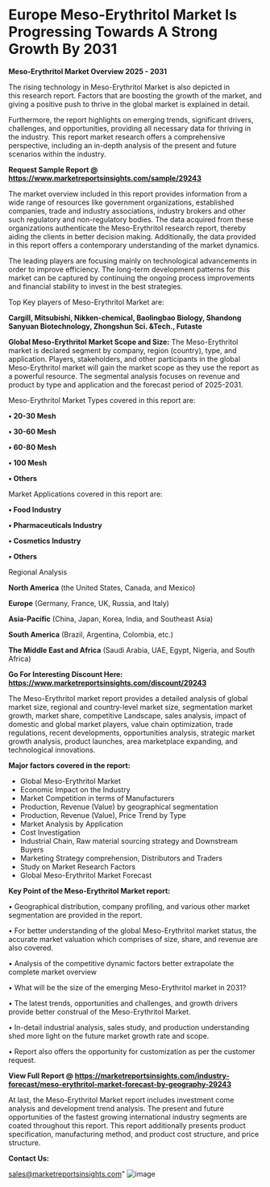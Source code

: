 # Europe Meso-Erythritol Market Is Progressing Towards A Strong Growth By 2031

<Strong> Meso-Erythritol Market Overview 2025 - 2031</strong>

The rising technology in Meso-Erythritol Market is also depicted in this research report. Factors that are boosting the growth of the market, and giving a positive push to thrive in the global market is explained in detail.

Furthermore, the report highlights on emerging trends, significant drivers, challenges, and opportunities, providing all necessary data for thriving in the industry. This report market research offers a comprehensive perspective, including an in-depth analysis of the present and future scenarios within the industry.

<strong>Request Sample Report @ <a href=https://www.marketreportsinsights.com/sample/29243>https://www.marketreportsinsights.com/sample/29243</a></strong>

The market overview included in this report provides information from a wide range of resources like government organizations, established companies, trade and industry associations, industry brokers and other such regulatory and non-regulatory bodies. The data acquired from these organizations authenticate the Meso-Erythritol research report, thereby aiding the clients in better decision making. Additionally, the data provided in this report offers a contemporary understanding of the market dynamics.

The leading players are focusing mainly on technological advancements in order to improve efficiency. The long-term development patterns for this market can be captured by continuing the ongoing process improvements and financial stability to invest in the best strategies.

Top Key players of Meso-Erythritol Market are:

<strong>Cargill, Mitsubishi, Nikken-chemical, Baolingbao Biology, Shandong Sanyuan Biotechnology, Zhongshun Sci. &Tech., Futaste</strong>

<strong><b>Global Meso-Erythritol Market Scope and Size:</b></strong>
The Meso-Erythritol market is declared segment by company, region (country), type, and application. Players, stakeholders, and other participants in the global Meso-Erythritol market will gain the market scope as they use the report as a powerful resource. The segmental analysis focuses on revenue and product by type and application and the forecast period of 2025-2031.

Meso-Erythritol Market Types covered in this report are:

<strong>• 20-30 Mesh

• 30-60 Mesh

• 60-80 Mesh

• 100 Mesh

• Others</strong>

Market Applications covered in this report are:

<strong>• Food Industry

• Pharmaceuticals Industry

• Cosmetics Industry

• Others</strong> 

Regional Analysis

<strong>North America</strong> (the United States, Canada, and Mexico)

<strong>Europe</strong> (Germany, France, UK, Russia, and Italy)

<strong>Asia-Pacific</strong> (China, Japan, Korea, India, and Southeast Asia)

<strong>South America</strong> (Brazil, Argentina, Colombia, etc.)

<strong>The Middle East and Africa</strong> (Saudi Arabia, UAE, Egypt, Nigeria, and South Africa)

<strong>Go For Interesting Discount Here: <a href=https://www.marketreportsinsights.com/discount/29243>https://www.marketreportsinsights.com/discount/29243</a></strong>

The Meso-Erythritol market report provides a detailed analysis of global market size, regional and country-level market size, segmentation market growth, market share, competitive Landscape, sales analysis, impact of domestic and global market players, value chain optimization, trade regulations, recent developments, opportunities analysis, strategic market growth analysis, product launches, area marketplace expanding, and technological innovations.

<strong><b>Major factors covered in the report:</b></strong>
<ul>
  <li>Global Meso-Erythritol Market </li>
  <li>Economic Impact on the Industry</li>
  <li>Market Competition in terms of Manufacturers</li>
  <li>Production, Revenue (Value) by geographical segmentation</li>
  <li>Production, Revenue (Value), Price Trend by Type</li>
  <li>Market Analysis by Application</li>
  <li>Cost Investigation</li>
  <li>Industrial Chain, Raw material sourcing strategy and Downstream Buyers</li>
  <li>Marketing Strategy comprehension, Distributors and Traders</li>
  <li>Study on Market Research Factors</li>
  <li>Global Meso-Erythritol Market Forecast</li>
</ul>

<strong><b>Key Point of the Meso-Erythritol Market report:</b></strong>

• Geographical distribution, company profiling, and various other market segmentation are provided in the report.

• For better understanding of the global Meso-Erythritol market status, the accurate market valuation which comprises of size, share, and revenue are also covered.

• Analysis of the competitive dynamic factors better extrapolate the complete market overview

• What will be the size of the emerging Meso-Erythritol market in 2031?

• The latest trends, opportunities and challenges, and growth drivers provide better construal of the Meso-Erythritol Market.

• In-detail industrial analysis, sales study, and production understanding shed more light on the future market growth rate and scope.

• Report also offers the opportunity for customization as per the customer request.

<strong><b>View Full Report @ <a href=https://marketreportsinsights.com/industry-forecast/meso-erythritol-market-forecast-by-geography-29243>https://marketreportsinsights.com/industry-forecast/meso-erythritol-market-forecast-by-geography-29243</a></b></strong>


At last, the Meso-Erythritol Market report includes investment come analysis and development trend analysis. The present and future opportunities of the fastest growing international industry segments are coated throughout this report. This report additionally presents product specification, manufacturing method, and product cost structure, and price structure.

<strong>Contact Us:</strong>

sales@marketreportsinsights.com"
![image](https://github.com/user-attachments/assets/23524f2d-4595-4543-8cfe-74eb6bfc8c08)
